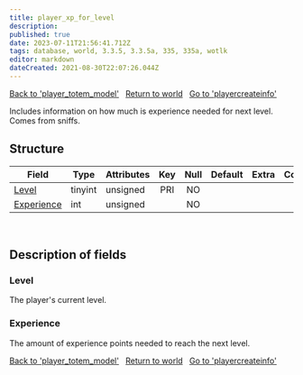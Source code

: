 ```yaml
---
title: player_xp_for_level
description: 
published: true
date: 2023-07-11T21:56:41.712Z
tags: database, world, 3.3.5, 3.3.5a, 335, 335a, wotlk
editor: markdown
dateCreated: 2021-08-30T22:07:26.044Z
---
```


<a href="https://trinitycore.info/en/database/335/world/player_totem_model" class="mt-5 v-btn v-btn--depressed v-btn--flat v-btn--outlined theme--light v-size--default darkblue--text text--lighten-3"><span class="v-btn__content"><i aria-hidden="true" class="v-icon notranslate v-icon--left mdi mdi-arrow-left theme--light"></i><span>Back to 'player_totem_model'</span></span></a>&nbsp;&nbsp;&nbsp;<a href="https://trinitycore.info/en/database/335/world/home" class="mt-5 v-btn v-btn--depressed v-btn--flat v-btn--outlined theme--light v-size--default darkblue--text text--lighten-3"><span class="v-btn__content"><i aria-hidden="true" class="v-icon notranslate v-icon--left mdi mdi-home-outline theme--light"></i><span>Return to world</span></span></a>&nbsp;&nbsp;&nbsp;<a href="https://trinitycore.info/en/database/335/world/playercreateinfo" class="mt-5 v-btn v-btn--depressed v-btn--flat v-btn--outlined theme--light v-size--default darkblue--text text--lighten-3"><span class="v-btn__content"><span>Go to 'playercreateinfo'</span><i aria-hidden="true" class="v-icon notranslate v-icon--right mdi mdi-arrow-right theme--light"></i></span></a>

Includes information on how much is experience needed for next level. Comes from sniffs.

## Structure

| Field | Type | Attributes | Key | Null | Default | Extra | Comment |
| --- | --- | --- | :---: | :---: | --- | --- | --- |
| [Level](#level) | tinyint | unsigned | PRI | NO |  |  |  |
| [Experience](#experience) | int | unsigned |  | NO |  |  |  |
&nbsp;
## Description of fields

### Level
The player's current level.
&nbsp;

### Experience
The amount of experience points needed to reach the next level.
&nbsp;

<a href="https://trinitycore.info/en/database/335/world/player_totem_model" class="mt-5 v-btn v-btn--depressed v-btn--flat v-btn--outlined theme--light v-size--default darkblue--text text--lighten-3"><span class="v-btn__content"><i aria-hidden="true" class="v-icon notranslate v-icon--left mdi mdi-arrow-left theme--light"></i><span>Back to 'player_totem_model'</span></span></a>&nbsp;&nbsp;&nbsp;<a href="https://trinitycore.info/en/database/335/world/home" class="mt-5 v-btn v-btn--depressed v-btn--flat v-btn--outlined theme--light v-size--default darkblue--text text--lighten-3"><span class="v-btn__content"><i aria-hidden="true" class="v-icon notranslate v-icon--left mdi mdi-home-outline theme--light"></i><span>Return to world</span></span></a>&nbsp;&nbsp;&nbsp;<a href="https://trinitycore.info/en/database/335/world/playercreateinfo" class="mt-5 v-btn v-btn--depressed v-btn--flat v-btn--outlined theme--light v-size--default darkblue--text text--lighten-3"><span class="v-btn__content"><span>Go to 'playercreateinfo'</span><i aria-hidden="true" class="v-icon notranslate v-icon--right mdi mdi-arrow-right theme--light"></i></span></a>
